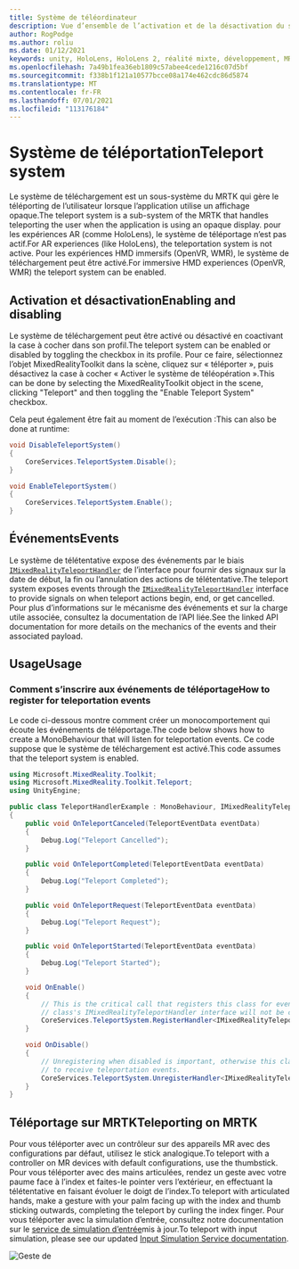 ```yaml
---
title: Système de téléordinateur
description: Vue d’ensemble de l’activation et de la désactivation du système de téléMRTK
author: RogPodge
ms.author: roliu
ms.date: 01/12/2021
keywords: unity, HoloLens, HoloLens 2, réalité mixte, développement, MRTK, système de télé,
ms.openlocfilehash: 7a49b1fea36eb1809c57abee4cede1216c07d5bf
ms.sourcegitcommit: f338b1f121a10577bcce08a174e462cdc86d5874
ms.translationtype: MT
ms.contentlocale: fr-FR
ms.lasthandoff: 07/01/2021
ms.locfileid: "113176184"
---
```

# <a name="teleport-system"></a><span data-ttu-id="47d5a-104">Système de téléportation</span><span class="sxs-lookup"><span data-stu-id="47d5a-104">Teleport system</span></span>

<span data-ttu-id="47d5a-105">Le système de téléchargement est un sous-système du MRTK qui gère le téléporting de l’utilisateur lorsque l’application utilise un affichage opaque.</span><span class="sxs-lookup"><span data-stu-id="47d5a-105">The teleport system is a sub-system of the MRTK that handles teleporting the user when the application is using an opaque display.</span></span> <span data-ttu-id="47d5a-106">pour les expériences AR (comme HoloLens), le système de téléportage n’est pas actif.</span><span class="sxs-lookup"><span data-stu-id="47d5a-106">For AR experiences (like HoloLens), the teleportation system is not active.</span></span> <span data-ttu-id="47d5a-107">Pour les expériences HMD immersifs (OpenVR, WMR), le système de téléchargement peut être activé.</span><span class="sxs-lookup"><span data-stu-id="47d5a-107">For immersive HMD experiences (OpenVR, WMR) the teleport system can be enabled.</span></span>

## <a name="enabling-and-disabling"></a><span data-ttu-id="47d5a-108">Activation et désactivation</span><span class="sxs-lookup"><span data-stu-id="47d5a-108">Enabling and disabling</span></span>

<span data-ttu-id="47d5a-109">Le système de téléchargement peut être activé ou désactivé en coactivant la case à cocher dans son profil.</span><span class="sxs-lookup"><span data-stu-id="47d5a-109">The teleport system can be enabled or disabled by toggling the checkbox in its profile.</span></span>
<span data-ttu-id="47d5a-110">Pour ce faire, sélectionnez l’objet MixedRealityToolkit dans la scène, cliquez sur « téléporter », puis désactivez la case à cocher « Activer le système de téléopération ».</span><span class="sxs-lookup"><span data-stu-id="47d5a-110">This can be done by selecting the MixedRealityToolkit object in the scene, clicking "Teleport" and then toggling the "Enable Teleport System" checkbox.</span></span>

<span data-ttu-id="47d5a-111">Cela peut également être fait au moment de l’exécution :</span><span class="sxs-lookup"><span data-stu-id="47d5a-111">This can also be done at runtime:</span></span>

```c#
void DisableTeleportSystem()
{
    CoreServices.TeleportSystem.Disable();
}

void EnableTeleportSystem()
{
    CoreServices.TeleportSystem.Enable();
}
```

## <a name="events"></a><span data-ttu-id="47d5a-112">Événements</span><span class="sxs-lookup"><span data-stu-id="47d5a-112">Events</span></span>

<span data-ttu-id="47d5a-113">Le système de télétentative expose des événements par le biais [`IMixedRealityTeleportHandler`](xref:Microsoft.MixedReality.Toolkit.Teleport.IMixedRealityTeleportHandler) de l’interface pour fournir des signaux sur la date de début, la fin ou l’annulation des actions de télétentative.</span><span class="sxs-lookup"><span data-stu-id="47d5a-113">The teleport system exposes events through the [`IMixedRealityTeleportHandler`](xref:Microsoft.MixedReality.Toolkit.Teleport.IMixedRealityTeleportHandler) interface to provide signals on when teleport actions begin, end, or get cancelled.</span></span>
<span data-ttu-id="47d5a-114">Pour plus d’informations sur le mécanisme des événements et sur la charge utile associée, consultez la documentation de l’API liée.</span><span class="sxs-lookup"><span data-stu-id="47d5a-114">See the linked API documentation for more details on the mechanics of the events and their associated payload.</span></span>

## <a name="usage"></a><span data-ttu-id="47d5a-115">Usage</span><span class="sxs-lookup"><span data-stu-id="47d5a-115">Usage</span></span>

### <a name="how-to-register-for-teleportation-events"></a><span data-ttu-id="47d5a-116">Comment s’inscrire aux événements de téléportage</span><span class="sxs-lookup"><span data-stu-id="47d5a-116">How to register for teleportation events</span></span>

<span data-ttu-id="47d5a-117">Le code ci-dessous montre comment créer un monocomportement qui écoute les événements de téléportage.</span><span class="sxs-lookup"><span data-stu-id="47d5a-117">The code below shows how to create a MonoBehaviour that will listen for teleportation events.</span></span> <span data-ttu-id="47d5a-118">Ce code suppose que le système de téléchargement est activé.</span><span class="sxs-lookup"><span data-stu-id="47d5a-118">This code assumes that the teleport system is enabled.</span></span>

```c#
using Microsoft.MixedReality.Toolkit;
using Microsoft.MixedReality.Toolkit.Teleport;
using UnityEngine;

public class TeleportHandlerExample : MonoBehaviour, IMixedRealityTeleportHandler
{
    public void OnTeleportCanceled(TeleportEventData eventData)
    {
        Debug.Log("Teleport Cancelled");
    }

    public void OnTeleportCompleted(TeleportEventData eventData)
    {
        Debug.Log("Teleport Completed");
    }

    public void OnTeleportRequest(TeleportEventData eventData)
    {
        Debug.Log("Teleport Request");
    }

    public void OnTeleportStarted(TeleportEventData eventData)
    {
        Debug.Log("Teleport Started");
    }

    void OnEnable()
    {
        // This is the critical call that registers this class for events. Without this
        // class's IMixedRealityTeleportHandler interface will not be called.
        CoreServices.TeleportSystem.RegisterHandler<IMixedRealityTeleportHandler>(this);
    }

    void OnDisable()
    {
        // Unregistering when disabled is important, otherwise this class will continue
        // to receive teleportation events.
        CoreServices.TeleportSystem.UnregisterHandler<IMixedRealityTeleportHandler>(this);
    }
}
```

## <a name="teleporting-on-mrtk"></a><span data-ttu-id="47d5a-119">Téléportage sur MRTK</span><span class="sxs-lookup"><span data-stu-id="47d5a-119">Teleporting on MRTK</span></span>

<span data-ttu-id="47d5a-120">Pour vous téléporter avec un contrôleur sur des appareils MR avec des configurations par défaut, utilisez le stick analogique.</span><span class="sxs-lookup"><span data-stu-id="47d5a-120">To teleport with a controller on MR devices with default configurations, use the thumbstick.</span></span> <span data-ttu-id="47d5a-121">Pour vous téléporter avec des mains articulées, rendez un geste avec votre paume face à l’index et faites-le pointer vers l’extérieur, en effectuant la télétentative en faisant évoluer le doigt de l’index.</span><span class="sxs-lookup"><span data-stu-id="47d5a-121">To teleport with articulated hands, make a gesture with your palm facing up with the index and thumb sticking outwards, completing the teleport by curling the index finger.</span></span> <span data-ttu-id="47d5a-122">Pour vous téléporter avec la simulation d’entrée, consultez notre documentation sur le [service de simulation d’entrée](../input-simulation/input-simulation-service.md)mis à jour.</span><span class="sxs-lookup"><span data-stu-id="47d5a-122">To teleport with input simulation, please see our updated [Input Simulation Service documentation](../input-simulation/input-simulation-service.md).</span></span>

  ![Geste de](../images/teleport/handteleport.gif)
